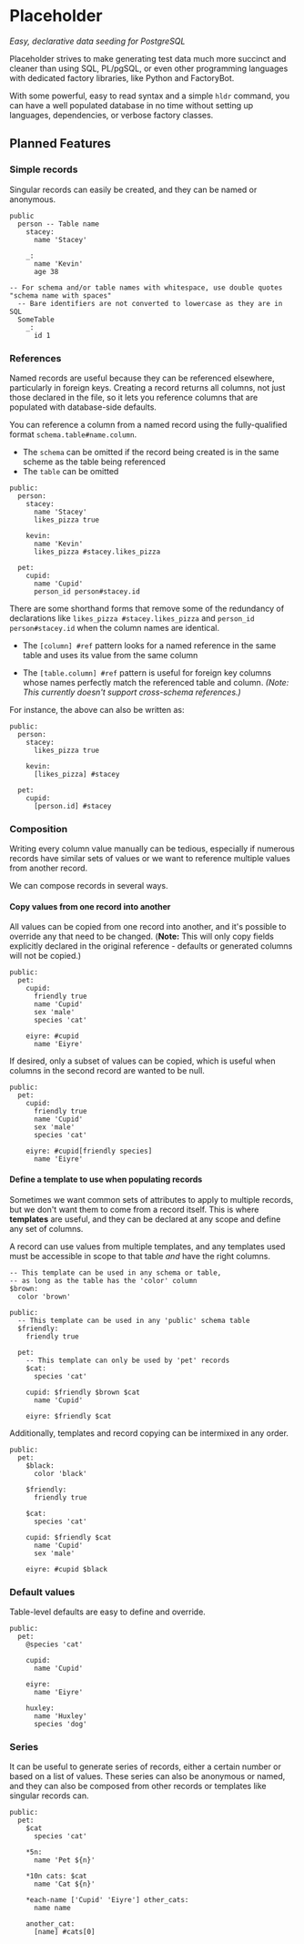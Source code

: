 # Placeholder

*Easy, declarative data seeding for PostgreSQL*

Placeholder strives to make generating test data much more succinct
and cleaner than using SQL, PL/pgSQL, or even other programming languages
with dedicated factory libraries, like Python and FactoryBot.

With some powerful, easy to read syntax and a simple `hldr` command,
you can have a well populated database in no time without setting up
languages, dependencies, or verbose factory classes.

## Planned Features

### Simple records

Singular records can easily be created, and they can be named or anonymous.

```
public
  person -- Table name
    stacey:
      name 'Stacey'

    _:
      name 'Kevin'
      age 38

-- For schema and/or table names with whitespace, use double quotes
"schema name with spaces"
  -- Bare identifiers are not converted to lowercase as they are in SQL
  SomeTable
    _:
      id 1
```

### References

Named records are useful because they can be referenced elsewhere,
particularly in foreign keys. Creating a record returns all columns,
not just those declared in the file, so it lets you reference columns
that are populated with database-side defaults.

You can reference a column from a named record using the
fully-qualified format `schema.table#name.column`.

- The `schema` can be omitted if the record being created is in the same
scheme as the table being referenced
- The `table` can be omitted


```
public:
  person:
    stacey:
      name 'Stacey'
      likes_pizza true

    kevin:
      name 'Kevin'
      likes_pizza #stacey.likes_pizza

  pet:
    cupid:
      name 'Cupid'
      person_id person#stacey.id
```

There are some shorthand forms that remove some of the redundancy
of declarations like `likes_pizza #stacey.likes_pizza` and
`person_id person#stacey.id` when the column names are identical.

- The `[column] #ref` pattern looks for a named reference
in the same table and uses its value from the same column

- The `[table.column] #ref` pattern is useful for foreign key
columns whose names perfectly match the referenced table
and column. *(Note: This currently doesn't support cross-schema references.)*

For instance, the above can also be written as:

```
public:
  person:
    stacey:
      likes_pizza true

    kevin:
      [likes_pizza] #stacey

  pet:
    cupid:
      [person.id] #stacey
```

### Composition

Writing every column value manually can be tedious, especially if
numerous records have similar sets of values or we want to reference
multiple values from another record.

We can compose records in several ways.

#### Copy values from one record into another

All values can be copied from one record into another,
and it's possible to override any that need to be changed.
(**Note:** This will only copy fields explicitly declared in the
original reference - defaults or generated columns will not be copied.)

```
public:
  pet:
    cupid:
      friendly true
      name 'Cupid'
      sex 'male'
      species 'cat'

    eiyre: #cupid
      name 'Eiyre'
```

If desired, only a subset of values can be copied,
which is useful when columns in the second record are wanted
to be null.

```
public:
  pet:
    cupid:
      friendly true
      name 'Cupid'
      sex 'male'
      species 'cat'

    eiyre: #cupid[friendly species]
      name 'Eiyre'
```

#### Define a template to use when populating records

Sometimes we want common sets of attributes to apply to multiple records,
but we don't want them to come from a record itself.
This is where **templates** are useful, and they can be declared at any
scope and define any set of columns.

A record can use values from multiple templates, and any templates used
must be accessible in scope to that table *and* have the right columns.

```
-- This template can be used in any schema or table,
-- as long as the table has the 'color' column
$brown:
  color 'brown'

public:
  -- This template can be used in any 'public' schema table
  $friendly:
    friendly true

  pet:
    -- This template can only be used by 'pet' records
    $cat:
      species 'cat'

    cupid: $friendly $brown $cat
      name 'Cupid'

    eiyre: $friendly $cat
```

Additionally, templates and record copying can be intermixed in any order.

```
public:
  pet:
    $black:
      color 'black'

    $friendly:
      friendly true

    $cat:
      species 'cat'

    cupid: $friendly $cat
      name 'Cupid'
      sex 'male'

    eiyre: #cupid $black
```

### Default values

Table-level defaults are easy to define and override.

```
public:
  pet:
    @species 'cat'

    cupid:
      name 'Cupid'

    eiyre:
      name 'Eiyre'

    huxley:
      name 'Huxley'
      species 'dog'
```

### Series

It can be useful to generate series of records, either a certain number
or based on a list of values.
These series can also be anonymous or named, and they can also
be composed from other records or templates like singular records can.

```
public:
  pet:
    $cat
      species 'cat'

    *5n:
      name 'Pet ${n}'

    *10n cats: $cat
      name 'Cat ${n}'

    *each-name ['Cupid' 'Eiyre'] other_cats:
      name name

    another_cat:
      [name] #cats[0]
```

